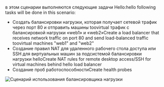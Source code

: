 <span data-ttu-id="d843f-101">в этом сценарии выполняются следующие задачи Hello:</span><span class="sxs-lookup"><span data-stu-id="d843f-101">hello following tasks will be done in this scenario:</span></span>

* <span data-ttu-id="d843f-102">Создать балансировки нагрузки, которая получает сетевой трафик через порт 80 и отправить машины toovirtual трафик с балансировкой нагрузки «web1» и «web2»</span><span class="sxs-lookup"><span data-stu-id="d843f-102">Create a load balancer that receives network traffic on port 80 and send load-balanced traffic toovirtual machines "web1" and "web2"</span></span>
* <span data-ttu-id="d843f-103">Создание правил NAT для удаленного рабочего стола доступа или SSH для виртуальных машин за подсистемой балансировки нагрузки hello</span><span class="sxs-lookup"><span data-stu-id="d843f-103">Create NAT rules for remote desktop access/SSH for virtual machines behind hello load balancer</span></span>
* <span data-ttu-id="d843f-104">Создание проб работоспособности</span><span class="sxs-lookup"><span data-stu-id="d843f-104">Create health probes</span></span>

![Сценарий использования балансировщика нагрузки](./media/load-balancer-get-started-internet-scenario-include/scenario-classic.png)
